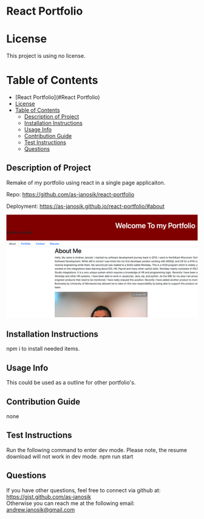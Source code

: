 # React Portfolio  

  # License

  This project is using no license.  

  # Table of Contents

  - [React Portfolio](#React Portfolio)
  - [License](#license)
  - [Table of Contents](#table-of-contents)
    - [Description of Project](#description-of-project)
    - [Installation Instructions](#installation-instructions)
    - [Usage Info](#usage-info)
    - [Contribution Guide](#contribution-guide)
    - [Test Instructions](#test-instructions)
    - [Questions](#questions)


  ## Description of Project  
  Remake of my portfolio using react in a single page applicaiton.   

  Repo:
  https://github.com/as-janosik/react-portfolio

  Deployment:
  https://as-janosik.github.io/react-portfolio/#about

  ![Application Screenshot](./src/components/images/appScreenshot.png)

  ## Installation Instructions  
  npm i to install needed items.    

  ## Usage Info  
  This could be used as a outline for other portfolio's.   

  ## Contribution Guide  
  none  

  ## Test Instructions  
  Run the following command to enter dev mode. Please note, the resume download will not work in dev mode. 
  npm run start 

  ## Questions  
  If you have other questions, feel free to connect via github at:
  https://gist.github.com/as-janosik  
  Otherwise you can reach me at the following email:
  andrew.janosik@gmail.com
